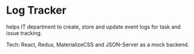 # Log Tracker

helps IT department to create, store and update event logs for task and issue tracking.

Tech:
React, Redux, MaterializeCSS and JSON-Server as a mock backend.

